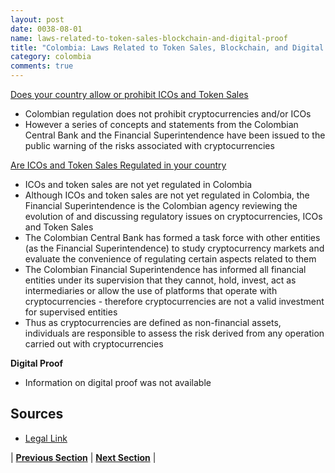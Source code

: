 ```yaml
---
layout: post
date: 0038-08-01
name: laws-related-to-token-sales-blockchain-and-digital-proof
title: "Colombia: Laws Related to Token Sales, Blockchain, and Digital Proof"
category: colombia
comments: true
---
```


[Does your country allow or prohibit ICOs and Token Sales](https://www.legalink.ch/xms/files/NEWS/Legalink_ICOS_and_Token_Sales.pdf)
 - Colombian regulation does not prohibit cryptocurrencies and/or ICOs
- However a series of concepts and statements from the Colombian Central Bank and the Financial Superintendence have been issued to the public warning of the risks associated with cryptocurrencies 

[Are ICOs and Token Sales Regulated in your country](https://www.legalink.ch/xms/files/NEWS/Legalink_ICOS_and_Token_Sales.pdf)

- ICOs and token sales are not yet regulated in Colombia 
- Although ICOs and token sales are not yet regulated in Colombia, the Financial Superintendence is the Colombian agency reviewing the evolution of and discussing regulatory issues on cryptocurrencies, ICOs and Token Sales
- The Colombian Central Bank has formed a task force with other entities (as the Financial Superintendence) to study cryptocurrency markets and evaluate the convenience of regulating certain aspects related to them
- The Colombian Financial Superintendence has informed all financial entities under its supervision that they cannot, hold, invest, act as intermediaries or allow the use of platforms that operate with cryptocurrencies - therefore cryptocurrencies are not a valid investment for supervised entities 
- Thus as cryptocurrencies are defined as non-financial assets, individuals are responsible to assess the risk derived from any operation carried out with cryptocurrencies 

**Digital Proof**

- Information on digital proof was not available 

Sources 
--- 
- [Legal Link](https://www.legalink.ch/xms/files/NEWS/Legalink_ICOS_and_Token_Sales.pdf)


| **[Previous Section]( https://neo-project.github.io/global-blockchain-compliance-hub//colombia/colombia-governing-by-law.html)** | **[Next Section]( https://neo-project.github.io/global-blockchain-compliance-hub//colombia/colombia-securities-related-laws.html)** |
